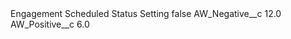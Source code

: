 <?xml version="1.0" encoding="UTF-8"?>
<CustomMetadata xmlns="http://soap.sforce.com/2006/04/metadata" xmlns:xsi="http://www.w3.org/2001/XMLSchema-instance" xmlns:xsd="http://www.w3.org/2001/XMLSchema">
    <label>Engagement Scheduled Status Setting</label>
    <protected>false</protected>
    <values>
        <field>AW_Negative__c</field>
        <value xsi:type="xsd:double">12.0</value>
    </values>
    <values>
        <field>AW_Positive__c</field>
        <value xsi:type="xsd:double">6.0</value>
    </values>
</CustomMetadata>
